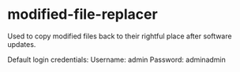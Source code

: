 modified-file-replacer
======================

Used to copy modified files back to their rightful place after software updates.

Default login credentials:
Username: admin
Password: adminadmin
